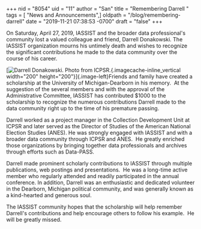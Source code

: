 +++
nid = "8054"
uid = "11"
author = "San"
title = "Remembering Darrell "
tags = [ "News and Announcements",]
oldpath = "/blog/remembering-darrell"
date = "2019-11-21 07:38:53 -0700"
draft = "false"
+++
 

On Saturday, April 27, 2019, IASSIST and the broader data professional's
community lost a valued colleague and friend, Darrell Donakowski. The
IASSIST organization mourns his untimely death and wishes to recognize
the significant contributions he made to the data community over the
course of his career.

[![](/img/blog/darrell.png "Darrell Donakowski.  Photo from ICPSR."){.imagecache-inline_vertical
width="200" height="200"}]{.image-left}Friends and family have created a
scholarship at the University of Michigan-Dearborn in his memory.  At
the suggestion of the several members and with the approval of the
Administrative Committee, IASSIST has contributed $1000 to the
scholarship to recognize the numerous contributions Darrell made to the
data community right up to the time of his premature passing.

Darrell worked as a project manager in the Collection Development Unit
at ICPSR and later served as the Director of Studies of the American
National Election Studies (ANES). He was strongly engaged with IASSIST
and with a broader data community through ICPSR and ANES.  He greatly
enriched those organizations by bringing together data professionals and
archives through efforts such as Data-PASS.

Darrell made prominent scholarly contributions to IASSIST through
multiple publications, web postings and presentations.  He was a
long-time active member who regularly attended and readily participated
in the annual conference. In addition, Darrell was an enthusiastic and
dedicated volunteer in the Dearborn, Michigan political community, and
was generally known as a kind-hearted and generous soul. 

The IASSIST community hopes that the scholarship will help remember
Darrell's contributions and help encourage others to follow his
example.  He will be greatly missed.

 
